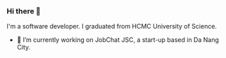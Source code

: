 ### Hi there 👋

I'm a software developer. I graduated from HCMC University of Science.

- 🔭 I’m currently working on JobChat JSC, a start-up based in Da Nang City.

<!--
**vuphu/vuphu** is a ✨ _special_ ✨ repository because its `README.md` (this file) appears on your GitHub profile.

Here are some ideas to get you started:

- 🔭 I’m currently working on ...
- 🌱 I’m currently learning ...
- 👯 I’m looking to collaborate on ...
- 🤔 I’m looking for help with ...
- 💬 Ask me about ...
- 📫 How to reach me: ...
- 😄 Pronouns: ...
- ⚡ Fun fact: ...
-->
